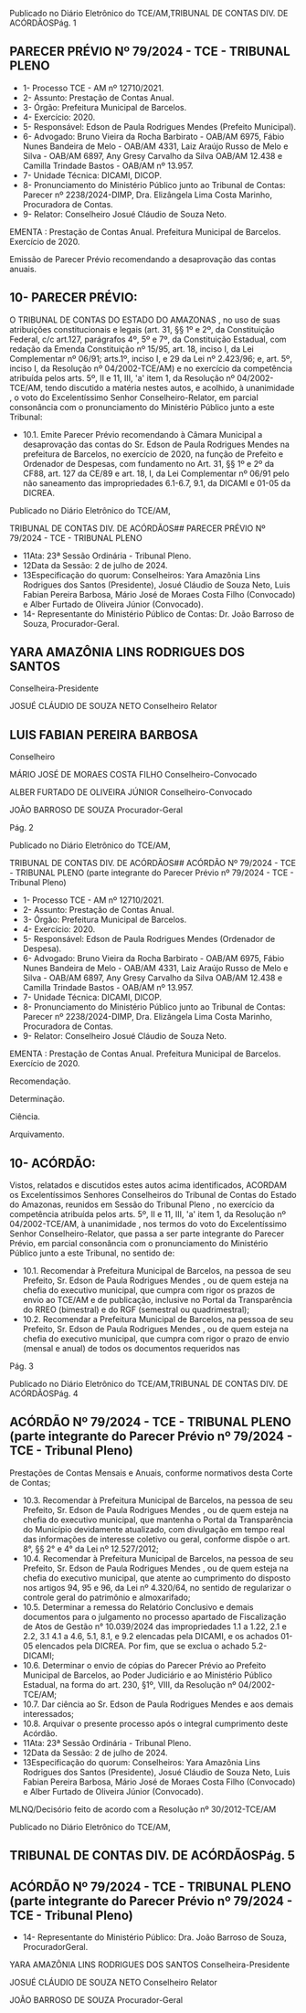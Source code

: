 Publicado  no  Diário  Eletrônico do TCE/AM,TRIBUNAL DE CONTAS DIV. DE ACÓRDÃOSPág. 1

## PARECER PRÉVIO Nº 79/2024 - TCE - TRIBUNAL PLENO

- 1- Processo TCE - AM nº 12710/2021.
- 2- Assunto: Prestação de Contas Anual.
- 3- Órgão: Prefeitura Municipal de Barcelos.
- 4- Exercício: 2020.
- 5- Responsável: Edson de Paula Rodrigues Mendes (Prefeito Municipal).
- 6- Advogado: Bruno Vieira da Rocha Barbirato - OAB/AM 6975, Fábio Nunes Bandeira de  Melo - OAB/AM 4331, Laiz Araújo Russo de Melo e Silva - OAB/AM 6897, Any Gresy  Carvalho  da  Silva  OAB/AM  12.438  e  Camilla  Trindade  Bastos  -  OAB/AM  nº 13.957.
- 7- Unidade Técnica: DICAMI, DICOP.
- 8- Pronunciamento  do  Ministério  Público  junto  ao  Tribunal  de  Contas: Parecer  nº 2238/2024-DIMP, Dra. Elizângela Lima Costa Marinho, Procuradora de Contas.
- 9- Relator: Conselheiro Josué Cláudio de Souza Neto.

EMENTA :  Prestação  de  Contas  Anual.    Prefeitura Municipal de Barcelos.  Exercício de 2020.

Emissão de Parecer Prévio recomendando a desaprovação das contas anuais.

## 10-  PARECER PRÉVIO:

O  TRIBUNAL  DE  CONTAS  DO  ESTADO  DO  AMAZONAS ,  no  uso  de  suas atribuições  constitucionais  e  legais  (art.  31,  §§  1º  e  2º,  da  Constituição  Federal,  c/c art.127,  parágrafos  4º,  5º  e  7º,  da  Constituição  Estadual,  com  redação  da  Emenda Constituição nº 15/95, art. 18, inciso I, da Lei Complementar nº 06/91; arts.1º, inciso I, e 29  da  Lei  nº  2.423/96;  e,  art.  5º,  inciso  I,  da  Resolução  nº  04/2002-TCE/AM)  e  no exercício da competência atribuída pelos arts. 5º, II e 11, III, 'a' item 1, da Resolução nº 04/2002-TCE/AM, tendo discutido a matéria nestes autos, e acolhido, à unanimidade , o voto  do  Excelentíssimo  Senhor  Conselheiro-Relator, em  parcial  consonância com  o pronunciamento do Ministério Público junto a este Tribunal:

- 10.1. Emite Parecer Prévio recomendando à Câmara Municipal a desaprovação das contas do Sr. Edson de Paula Rodrigues Mendes na prefeitura de Barcelos, no exercício de 2020, na função de Prefeito e Ordenador  de  Despesas,  com  fundamento  no  Art.  31,  §§  1º  e  2º  da CF88, art. 127 da CE/89 e art. 18, I, da Lei Complementar nº 06/91 pelo não saneamento das impropriedades 6.1-6.7, 9.1, da DICAMI e 01-05 da DICREA.

Publicado  no  Diário  Eletrônico do TCE/AM,

TRIBUNAL DE CONTAS DIV. DE ACÓRDÃOS## PARECER PRÉVIO Nº 79/2024 - TCE - TRIBUNAL PLENO

- 11Ata: 23ª Sessão Ordinária - Tribunal Pleno.
- 12Data da Sessão: 2 de julho de 2024.
- 13Especificação  do  quorum: Conselheiros: Yara  Amazônia  Lins  Rodrigues  dos Santos  (Presidente),  Josué  Cláudio  de  Souza  Neto,  Luis  Fabian  Pereira  Barbosa, Mário  José  de  Moraes  Costa  Filho  (Convocado)  e  Alber  Furtado  de  Oliveira  Júnior (Convocado).
- 14-  Representante  do  Ministério  Público  de  Contas: Dr. João  Barroso  de  Souza, Procurador-Geral.

## YARA AMAZÔNIA LINS RODRIGUES DOS SANTOS

Conselheira-Presidente

JOSUÉ CLÁUDIO DE SOUZA NETO Conselheiro Relator

## LUIS FABIAN PEREIRA BARBOSA

Conselheiro

MÁRIO JOSÉ DE MORAES COSTA FILHO Conselheiro-Convocado

ALBER FURTADO DE OLIVEIRA JÚNIOR Conselheiro-Convocado

JOÃO BARROSO DE SOUZA Procurador-Geral

Pág. 2

Publicado  no  Diário  Eletrônico do TCE/AM,

TRIBUNAL DE CONTAS DIV. DE ACÓRDÃOS## ACÓRDÃO Nº 79/2024 - TCE - TRIBUNAL PLENO (parte integrante do Parecer Prévio nº 79/2024 - TCE - Tribunal Pleno)

- 1- Processo TCE - AM nº 12710/2021.
- 2- Assunto: Prestação de Contas Anual.
- 3- Órgão: Prefeitura Municipal de Barcelos.
- 4- Exercício: 2020.
- 5- Responsável: Edson de Paula Rodrigues Mendes (Ordenador de Despesa).
- 6- Advogado: Bruno Vieira da Rocha Barbirato - OAB/AM 6975, Fábio Nunes Bandeira de  Melo - OAB/AM 4331, Laiz Araújo Russo de Melo e Silva - OAB/AM 6897, Any Gresy  Carvalho  da  Silva  OAB/AM  12.438  e  Camilla  Trindade  Bastos  -  OAB/AM  nº 13.957.
- 7- Unidade Técnica: DICAMI, DICOP.
- 8- Pronunciamento  do  Ministério  Público  junto  ao  Tribunal  de  Contas: Parecer  nº 2238/2024-DIMP, Dra. Elizângela Lima Costa Marinho, Procuradora de Contas.
- 9- Relator: Conselheiro Josué Cláudio de Souza Neto.

EMENTA :  Prestação  de  Contas  Anual.    Prefeitura Municipal de Barcelos. Exercício de 2020.

Recomendação.

Determinação.

Ciência.

Arquivamento.

## 10-  ACÓRDÃO:

Vistos, relatados e discutidos estes autos acima identificados, ACORDAM os Excelentíssimos Senhores Conselheiros do Tribunal de Contas do Estado do Amazonas, reunidos em Sessão do Tribunal Pleno , no exercício da competência atribuída pelos arts. 5º, II e 11, III, 'a' item 1, da Resolução nº 04/2002-TCE/AM, à unanimidade , nos termos do voto do Excelentíssimo Senhor Conselheiro-Relator, que passa a ser parte integrante do Parecer Prévio, em parcial consonância com o pronunciamento do Ministério Público junto a este Tribunal, no sentido de:

- 10.1. Recomendar à Prefeitura  Municipal  de  Barcelos,  na  pessoa  de  seu Prefeito, Sr. Edson de Paula Rodrigues Mendes , ou de quem esteja na chefia do executivo municipal, que cumpra com rigor os prazos de envio ao TCE/AM e de publicação, inclusive no Portal da Transparência do RREO (bimestral) e do RGF (semestral ou quadrimestral);
- 10.2. Recomendar a Prefeitura  Municipal  de  Barcelos,  na  pessoa  de  seu Prefeito, Sr. Edson de Paula Rodrigues Mendes , ou de quem esteja na  chefia  do  executivo  municipal,  que cumpra  com  rigor  o  prazo  de envio  (mensal  e  anual)  de  todos  os  documentos  requeridos  nas

Pág. 3

Publicado  no  Diário  Eletrônico do TCE/AM,TRIBUNAL DE CONTAS DIV. DE ACÓRDÃOSPág. 4

## ACÓRDÃO Nº 79/2024 - TCE - TRIBUNAL PLENO (parte integrante do Parecer Prévio nº 79/2024 - TCE - Tribunal Pleno)

Prestações  de  Contas  Mensais  e  Anuais,  conforme  normativos  desta Corte de Contas;

- 10.3. Recomendar à  Prefeitura  Municipal  de  Barcelos,  na  pessoa  de  seu Prefeito, Sr. Edson de Paula Rodrigues Mendes , ou de quem esteja na chefia do executivo municipal, que mantenha o Portal da Transparência  do  Município  devidamente  atualizado,  com  divulgação em tempo real das informações de interesse coletivo ou geral, conforme dispõe o art. 8°, §§ 2° e 4° da Lei nº 12.527/2012;
- 10.4. Recomendar à  Prefeitura  Municipal  de  Barcelos,  na  pessoa  de  seu Prefeito, Sr. Edson de Paula Rodrigues Mendes , ou de quem esteja na  chefia  do  executivo  municipal,  que  atente  ao  cumprimento  do disposto  nos  artigos  94,  95  e  96,  da  Lei  nº  4.320/64,  no  sentido  de regularizar o controle geral do patrimônio e almoxarifado;
- 10.5. Determinar a remessa do Relatório Conclusivo e demais documentos para  o  julgamento  no  processo  apartado  de  Fiscalização  de  Atos  de Gestão n° 10.039/2024 das impropriedades 1.1 a 1.22, 2.1 e 2.2, 3.1 4.1 a 4.6, 5.1, 8.1, e 9.2 elencadas pela DICAMI, e os achados 01-05 elencados pela DICREA. Por fim, que se exclua o achado 5.2-DICAMI;
- 10.6. Determinar o envio de cópias do Parecer Prévio ao Prefeito Municipal de Barcelos, ao Poder Judiciário e ao Ministério Público Estadual, na forma do art. 230, §1º, VIII, da Resolução nº 04/2002- TCE/AM;
- 10.7. Dar ciência ao Sr. Edson de Paula Rodrigues Mendes e aos demais interessados;
- 10.8. Arquivar o  presente  processo  após  o  integral  cumprimento  deste Acórdão.
- 11Ata: 23ª Sessão Ordinária - Tribunal Pleno.
- 12Data da Sessão: 2 de julho de 2024.
- 13Especificação  do  quorum: Conselheiros: Yara  Amazônia  Lins  Rodrigues  dos Santos  (Presidente),  Josué  Cláudio  de  Souza  Neto,  Luis  Fabian  Pereira  Barbosa, Mário  José  de  Moraes  Costa  Filho  (Convocado)  e  Alber  Furtado  de  Oliveira  Júnior (Convocado).

MLNQ/Decisório feito de acordo com a Resolução nº 30/2012-TCE/AM

Publicado  no  Diário  Eletrônico do TCE/AM,

## TRIBUNAL DE CONTAS DIV. DE ACÓRDÃOSPág. 5

## ACÓRDÃO Nº 79/2024 - TCE - TRIBUNAL PLENO (parte integrante do Parecer Prévio nº 79/2024 - TCE - Tribunal Pleno)

- 14-  Representante do Ministério Público: Dra. João Barroso de Souza, ProcuradorGeral.

YARA AMAZÔNIA LINS RODRIGUES DOS SANTOS Conselheira-Presidente

JOSUÉ CLÁUDIO DE SOUZA NETO Conselheiro Relator

JOÃO BARROSO DE SOUZA Procurador-Geral
